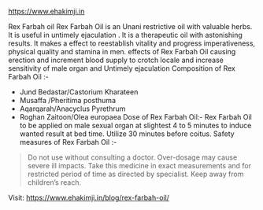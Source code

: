 https://www.ehakimji.in

Rex Farbah oil
Rex Farbah Oil is an Unani restrictive oil with valuable herbs. It is useful in untimely ejaculation . It is a therapeutic oil with astonishing results. It makes a effect to reestablish vitality and progress imperativeness, physical quality and stamina in men. effects of Rex Farbah Oil causing erection and increment blood supply to crotch locale and increase sensitivity of male organ and Untimely ejaculation
Composition of Rex Farbah Oil :-
- Jund Bedastar/Castorium Kharateen
- Musaffa /Pheritima posthuma
- Aqarqarah/Anacyclus Pyrethrum
- Roghan Zaitoon/Olea europaea 
Dose of Rex Farbah Oil:- Rex Farbah Oil to be applied on male sexual organ at slightest 4 to 5 minutes to induce wanted result at bed time. Utilize 30 minutes before coitus. 
Safety measures of Rex Farbah Oil :-
> Do not use without consulting a doctor.
> Over-dosage may cause severe ill impacts.
> Take this medicine in exact measurements and for restricted period of time as directed by specialist.
> Keep away from children’s reach.

Visit: https://www.ehakimji.in/blog/rex-farbah-oil/
